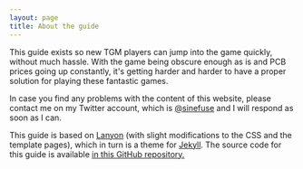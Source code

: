 ```yaml
---
layout: page
title: About the guide
---
```


This guide exists so new TGM players can jump into the game quickly, without much hassle. With the game being obscure enough as is and PCB prices going up constantly, it's getting harder and harder to have a proper solution for playing these fantastic games.

In case you find any problems with the content of this website, please contact me on my Twitter account, which is [@sinefuse](https://twitter.com/sinefuse) and I will respond as soon as I can.

This guide is based on [Lanyon](https://lanyon.getpoole.com/) (with slight modifications to the CSS and the template pages), which in turn is a theme for [Jekyll](https://jekyllrb.com). The source code for this guide is available [in this GitHub repository.](https://github.com/tgmguide/tgmguide.github.io)
